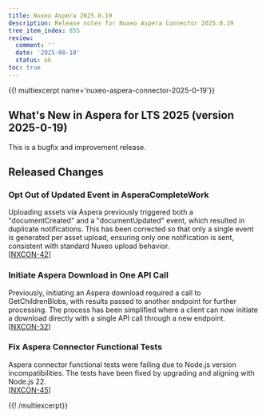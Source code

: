 ```yaml
---
title: Nuxeo Aspera 2025.0.19
description: Release notes for Nuxeo Aspera Connector 2025.0.19
tree_item_index: 855
review:
  comment: ''
  date: '2025-08-18'
  status: ok
toc: true
---
```


{{! multiexcerpt name='nuxeo-aspera-connector-2025-0-19'}}

## What's New in Aspera for LTS 2025 (version 2025-0-19)
This is a bugfix and improvement release.

## Released Changes

### Opt Out of Updated Event in AsperaCompleteWork

Uploading assets via Aspera previously triggered both a "documentCreated" and a "documentUpdated" event, which resulted in duplicate notifications. This has been corrected so that only a single event is generated per asset upload, ensuring only one notification is sent, consistent with standard Nuxeo upload behavior.
<br/>[[NXCON-42](https://jira.nuxeo.com/browse/NXCON-42)]

### Initiate Aspera Download in One API Call

Previously, initiating an Aspera download required a call to GetChildrenBlobs, with results passed to another endpoint for further processing. The process has been simplified where a client can now initiate a download directly with a single API call through a new endpoint.
<br/>[[NXCON-32](https://jira.nuxeo.com/browse/NXCON-32)]

### Fix Aspera Connector Functional Tests

Aspera connector functional tests were failing due to Node.js version incompatibilities. The tests have been fixed by upgrading and aligning with Node.js 22.
<br/>[[NXCON-45](https://jira.nuxeo.com/browse/NXCON-45)]

{{! /multiexcerpt}}

